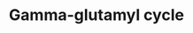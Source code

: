 ---
authors:
- Anwesha
- Eweitz
description: This event has been computationally inferred from an event that has been
  demonstrated in another species.<p>The inference is based on Ensembl Compara orthology
  projection. Briefly, reactions for which all involved PhysicalEntities (in input,
  output and catalyst) have a mapped ortholog or paralog are inferred to the other
  species. High-level events are also inferred for these events to allow for easier
  navigation.<p>Details of projection methods and parameters may be found <a href="/projection.html">here.</a><p>  Source:[http://plantreactome.gramene.org/
  Plant Reactome].
last-edited: 2021-05-28
organisms:
- Zea mays
redirect_from:
- /index.php/Pathway:WP3083
- /instance/WP3083
schema-jsonld:
- '@context': https://schema.org/
  '@id': https://wikipathways.github.io/pathways/WP3083.html
  '@type': Dataset
  creator:
    '@type': Organization
    name: WikiPathways
  description: This event has been computationally inferred from an event that has
    been demonstrated in another species.<p>The inference is based on Ensembl Compara
    orthology projection. Briefly, reactions for which all involved PhysicalEntities
    (in input, output and catalyst) have a mapped ortholog or paralog are inferred
    to the other species. High-level events are also inferred for these events to
    allow for easier navigation.<p>Details of projection methods and parameters may
    be found <a href="/projection.html">here.</a><p>  Source:[http://plantreactome.gramene.org/
    Plant Reactome].
  keywords:
  - glutamate--cysteine
  - L-gamma-GluCys
  - H2O
  - GRMZM2G379252
  - ADP
  - L-Cys
  - ATP
  - GSH
  - GRMZM2G045090
  - (LOC_OS05G03820.1)
  - OPRO-
  - Pi
  - L-Glu
  - Homologues of
  - Gly
  - ligase
  license: CC0
  name: Gamma-glutamyl cycle
seo: CreativeWork
title: Gamma-glutamyl cycle
wpid: WP3083
---